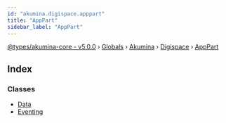 ```yaml
---
id: "akumina.digispace.apppart"
title: "AppPart"
sidebar_label: "AppPart"
---
```


[@types/akumina-core - v5.0.0](../index.md) › [Globals](../globals.md) › [Akumina](akumina.md) › [Digispace](akumina.digispace.md) › [AppPart](akumina.digispace.apppart.md)

## Index

### Classes

* [Data](../classes/akumina.digispace.apppart.data.md)
* [Eventing](../classes/akumina.digispace.apppart.eventing.md)
